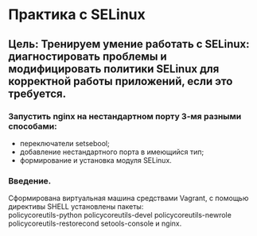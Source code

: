 # Практика с SELinux
## Цель: Тренируем умение работать с SELinux: диагностировать проблемы и модифицировать политики SELinux для корректной работы приложений, если это требуется.
### Запустить nginx на нестандартном порту 3-мя разными способами:  
- переключатели setsebool;  
- добавление нестандартного порта в имеющийся тип;  
- формирование и установка модуля SELinux.  

### Введение.  
Сформирована виртуальная машина средствами Vagrant, с помощью директивы SHELL установлены пакеты:  
policycoreutils-python policycoreutils-devel policycoreutils-newrole policycoreutils-restorecond setools-console
и nginx.
